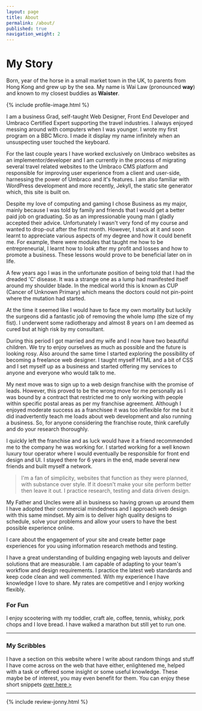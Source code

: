 ```yaml
---
layout: page
title: About
permalink: /about/
published: true
navigation_weight: 2
---
```


# My Story

Born, year of the horse in a small market town in the UK, to parents from Hong Kong and grew up by the sea. My name is Wai Law (pronounced **way**) and known to my closest buddies as **Waister**.

{% include profile-image.html %}

I am a business Grad, self-taught Web Designer, Front End Developer and Umbraco Certified Expert supporting the travel industries. I always enjoyed messing around with computers when I was younger. I wrote my first program on a BBC Micro. I made it display my name infinitely when an unsuspecting user touched the keyboard.

For the last couple years I have worked exclusively on Umbraco websites as an implementor/developer and I am currently in the process of migrating several travel related websites to the Umbraco CMS platform and responsible for improving user experience from a client and user-side, harnessing the power of Umbraco and it's features.  I am also familiar with WordPress development and more recently, Jekyll, the static site generator which, this site is built on.

Despite my love of computing and gaming I chose Business as my major, mainly because I was told by family and friends that I would get a better paid job on graduating. So as an impressionable young man I gladly accepted their advice. Unfortunately I wasn't very fond of my course and wanted to drop-out after the first month. However, I stuck at it and soon learnt to appreciate various aspects of my degree and how it could benefit me. For example, there were modules that taught me how to be entrepreneurial, I learnt how to look after my profit and losses and how to promote a business. These lessons would prove to be beneficial later on in life.

A few years ago I was in the unfortunate position of being told that I had the dreaded 'C' disease.  It was a strange one as a lump had manifested itself around my shoulder blade.  In the medical world this is known as CUP (Cancer of Unknown Primary) which means the doctors could not pin-point where the mutation had started.  

At the time it seemed like I would have to face my own mortality but luckily the surgeons did a fantastic job of removing the whole lump (the size of my fist).  I underwent some radiotherapy and almost 8 years on I am deemed as cured but at high risk by my consultant.  

During this period I got married and my wife and I now have two beautiful children.  We try to enjoy ourselves as much as possible and the future is looking rosy.  Also around the same time I started exploring the possibility of becoming a freelance web designer.  I taught myself HTML and a bit of CSS and I set myself up as a business and started offering my services to anyone and everyone who would talk to me.  

My next move was to sign up to a web design franchise with the promise of leads.  However, this proved to be the wrong move for me personally as I was bound by a contract that restricted me to only working with people within specific postal areas as per my franchise agreement.  Although I enjoyed moderate success as a franchisee it was too inflexible for me but it did inadvertently teach me loads about web development and also running a business.  So, for anyone considering the franchise route, think carefully and do your research thoroughly.  

I quickly left the franchise and as luck would have it a friend recommended me to the company he was working for.  I started working for a well known luxury tour operator where I would eventually be responsible for front end design and UI.  I stayed there for 6 years in the end, made several new friends and built myself a network.

> I'm a fan of simplicity, websites that function as they were planned, with substance over style.  If it doesn't make your site perform better then leave it out. I practice research, testing and data driven design.

My Father and Uncles were all in business so having grown up around them I have adopted their commercial mindedness and I approach web design with this same mindset. My aim is to deliver high quality designs to schedule, solve your problems and allow your users to have the best possible experience online.

I care about the engagement of your site and create better page experiences for you using information research methods and testing.

I have a great understanding of building engaging web layouts and deliver solutions that are measurable. I am capable of adapting to your team's workflow and design requirements. I practice the latest web standards and keep code clean and well commented. With my experience I have knowledge I love to share. My rates are competitive and I enjoy working flexibly.

### For Fun
I enjoy scootering with my toddler, craft ale, coffee, tennis, whisky, pork chops and I love bread. I have walked a marathon but still yet to run one.

---

### My Scribbles
I have a section on this website where I write about random things and stuff I have come across on the web that have either, enlightened me, helped with a task or offered some insight or some useful knowledge. These maybe be of interest, you may even benefit for them. You can enjoy these short snippets [over here >](/notes/)

---

{% include review-jonny.html %}
